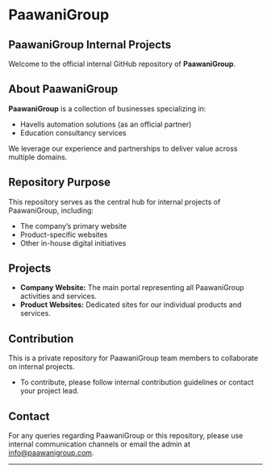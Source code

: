 # PaawaniGroup

## PaawaniGroup Internal Projects

Welcome to the official internal GitHub repository of **PaawaniGroup**.

## About PaawaniGroup

**PaawaniGroup** is a collection of businesses specializing in:
- Havells automation solutions (as an official partner)
- Education consultancy services

We leverage our experience and partnerships to deliver value across multiple domains.

## Repository Purpose

This repository serves as the central hub for internal projects of PaawaniGroup, including:
- The company’s primary website
- Product-specific websites
- Other in-house digital initiatives

## Projects

- **Company Website:** The main portal representing all PaawaniGroup activities and services.
- **Product Websites:** Dedicated sites for our individual products and services.

## Contribution

This is a private repository for PaawaniGroup team members to collaborate on internal projects.
- To contribute, please follow internal contribution guidelines or contact your project lead.

## Contact

For any queries regarding PaawaniGroup or this repository, please use internal communication channels or email the admin at [info@paawanigroup.com](mailto:info@paawanigroup.com).

---

